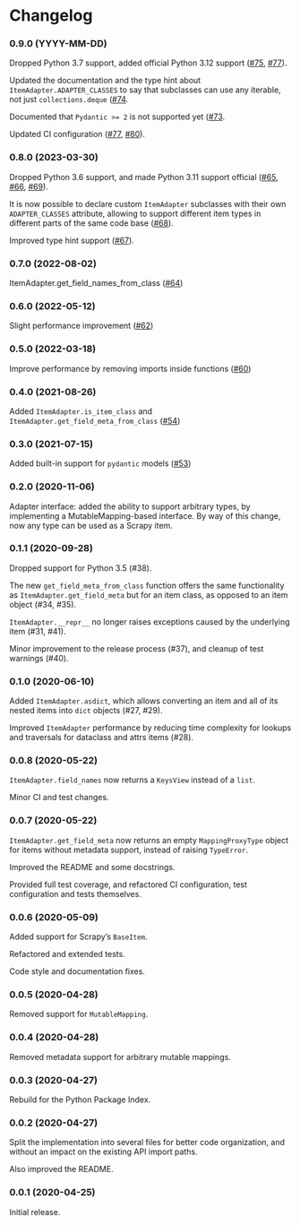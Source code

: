 # Changelog

### 0.9.0 (YYYY-MM-DD)

Dropped Python 3.7 support, added official Python 3.12 support
([#75](https://github.com/scrapy/itemadapter/pull/75),
[#77](https://github.com/scrapy/itemadapter/pull/77)).

Updated the documentation and the type hint about `ItemAdapter.ADAPTER_CLASSES`
to say that subclasses can use any iterable, not just `collections.deque`
([#74](https://github.com/scrapy/itemadapter/pull/74).

Documented that `Pydantic >= 2` is not supported yet
([#73](https://github.com/scrapy/itemadapter/pull/73).

Updated CI configuration
([#77](https://github.com/scrapy/itemadapter/pull/77),
[#80](https://github.com/scrapy/itemadapter/pull/80)).


### 0.8.0 (2023-03-30)

Dropped Python 3.6 support, and made Python 3.11 support official
([#65](https://github.com/scrapy/itemadapter/pull/65),
[#66](https://github.com/scrapy/itemadapter/pull/66),
[#69](https://github.com/scrapy/itemadapter/pull/69)).

It is now possible to declare custom `ItemAdapter` subclasses with their own
`ADAPTER_CLASSES` attribute, allowing to support different item types in
different parts of the same code base
([#68](https://github.com/scrapy/itemadapter/pull/68)).

Improved type hint support
([#67](https://github.com/scrapy/itemadapter/pull/67)).


### 0.7.0 (2022-08-02)

ItemAdapter.get_field_names_from_class
([#64](https://github.com/scrapy/itemadapter/pull/64))


### 0.6.0 (2022-05-12)

Slight performance improvement
([#62](https://github.com/scrapy/itemadapter/pull/62))


### 0.5.0 (2022-03-18)

Improve performance by removing imports inside functions
([#60](https://github.com/scrapy/itemadapter/pull/60))


### 0.4.0 (2021-08-26)

Added `ItemAdapter.is_item_class` and `ItemAdapter.get_field_meta_from_class`
([#54](https://github.com/scrapy/itemadapter/pull/54))


### 0.3.0 (2021-07-15)

Added built-in support for `pydantic` models ([#53](https://github.com/scrapy/itemadapter/pull/53))


### 0.2.0 (2020-11-06)

Adapter interface: added the ability to support arbitrary types,
by implementing a MutableMapping-based interface.
By way of this change, now any type can be used as a Scrapy item.


### 0.1.1 (2020-09-28)

Dropped support for Python 3.5 (#38).

The new `get_field_meta_from_class` function offers the same functionality as
`ItemAdapter.get_field_meta` but for an item class, as opposed to an item
object (#34, #35).

`ItemAdapter.__repr__` no longer raises exceptions caused by the underlying
item (#31, #41).

Minor improvement to the release process (#37), and cleanup of test warnings (#40).


### 0.1.0 (2020-06-10)

Added `ItemAdapter.asdict`, which allows converting an item and all of its
nested items into `dict` objects (#27, #29).

Improved `ItemAdapter` performance by reducing time complexity for lookups and
traversals for dataclass and attrs items (#28).


### 0.0.8 (2020-05-22)

`ItemAdapter.field_names` now returns a `KeysView` instead of a `list`.

Minor CI and test changes.


### 0.0.7 (2020-05-22)

`ItemAdapter.get_field_meta` now returns an empty `MappingProxyType` object for
items without metadata support, instead of raising `TypeError`.

Improved the README and some docstrings.

Provided full test coverage, and refactored CI configuration, test
configuration and tests themselves.


### 0.0.6 (2020-05-09)

Added support for Scrapy’s `BaseItem`.

Refactored and extended tests.

Code style and documentation fixes.


### 0.0.5 (2020-04-28)

Removed support for `MutableMapping`.


### 0.0.4 (2020-04-28)

Removed metadata support for arbitrary mutable mappings.


### 0.0.3 (2020-04-27)

Rebuild for the Python Package Index.


### 0.0.2 (2020-04-27)

Split the implementation into several files for better code organization, and
without an impact on the existing API import paths.

Also improved the README.


### 0.0.1 (2020-04-25)

Initial release.
